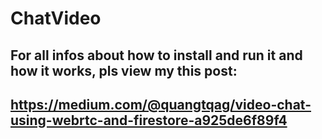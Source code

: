 # ChatVideo
## For all infos about how to install and run it and how it works, pls view my this post:
## https://medium.com/@quangtqag/video-chat-using-webrtc-and-firestore-a925de6f89f4
